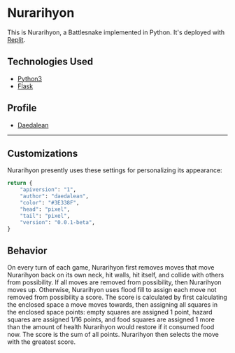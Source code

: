 # Nurarihyon

This is Nurarihyon, a Battlesnake implemented in Python. It's deployed with [Replit](https://repl.it).

## Technologies Used

* [Python3](https://www.python.org/)
* [Flask](https://flask.palletsprojects.com/)


## Profile

* [Daedalean](https://play.battlesnake.com/u/daedalean/)

---

## Customizations

Nurarihyon presently uses these settings for personalizing its appearance:

```python
return {
    "apiversion": "1",
    "author": "daedalean",
    "color": "#3E338F",
    "head": "pixel",
    "tail": "pixel",
    "version": "0.0.1-beta",
}

```

## Behavior

On every turn of each game, Nurarihyon first removes moves that move Nurarihyon back on its own neck, hit walls, hit itself, and collide with others from possibility. If all moves are removed from possibility, then Nurarihyon moves up. Otherwise, Nurarihyon uses flood fill to assign each move not removed from possibility a score. The score is calculated by first calculating the enclosed space a move moves towards, then assigning all squares in the enclosed space points: empty squares are assigned 1 point, hazard squares are assigned 1/16 points, and food squares are assigned 1 more than the amount of health Nurarihyon would restore if it consumed food now. The score is the sum of all points. Nurarihyon then selects the move with the greatest score.
